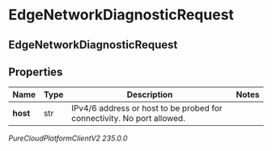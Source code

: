 # EdgeNetworkDiagnosticRequest

## EdgeNetworkDiagnosticRequest

## Properties

|Name | Type | Description | Notes|
|------------ | ------------- | ------------- | -------------|
| **host** | str | IPv4/6 address or host to be probed for connectivity. No port allowed. | |



_PureCloudPlatformClientV2 235.0.0_
